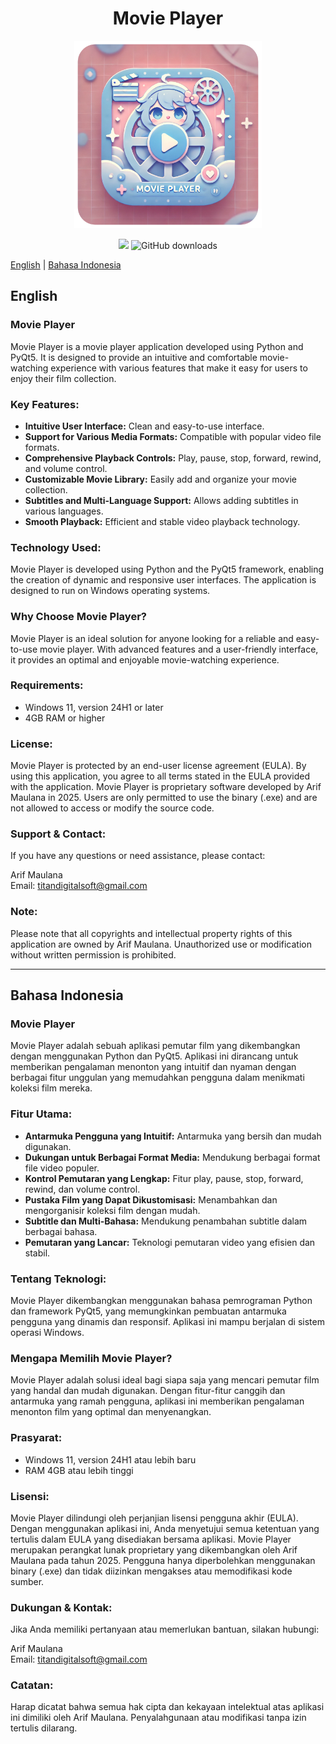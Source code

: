 <h1 align="center">Movie Player</h1>

<p align="center">
  <img src="icon.png" alt="Movie Player Icon" width="300" height="300" style="object-fit: cover;">
</p>

<p align="center">
  <a href="https://hits.seeyoufarm.com"><img src="https://hits.seeyoufarm.com/api/count/incr/badge.svg?url=https%3A%2F%2Fgithub.com%2FArifmaulanaazis%2FMovie-Player&count_bg=%2379C83D&title_bg=%23555555&icon=&icon_color=%23E7E7E7&title=Total+Viewer&edge_flat=false"/></a>
  <img src="https://img.shields.io/github/downloads/Arifmaulanaazis/Movie-Player/total?style=flat-square" alt="GitHub downloads"/>
</p>


[English](#english) | [Bahasa Indonesia](#bahasa-indonesia)

## English

### Movie Player
Movie Player is a movie player application developed using Python and PyQt5. It is designed to provide an intuitive and comfortable movie-watching experience with various features that make it easy for users to enjoy their film collection.

### Key Features:
- **Intuitive User Interface:** Clean and easy-to-use interface.
- **Support for Various Media Formats:** Compatible with popular video file formats.
- **Comprehensive Playback Controls:** Play, pause, stop, forward, rewind, and volume control.
- **Customizable Movie Library:** Easily add and organize your movie collection.
- **Subtitles and Multi-Language Support:** Allows adding subtitles in various languages.
- **Smooth Playback:** Efficient and stable video playback technology.

### Technology Used:
Movie Player is developed using Python and the PyQt5 framework, enabling the creation of dynamic and responsive user interfaces. The application is designed to run on Windows operating systems.

### Why Choose Movie Player?
Movie Player is an ideal solution for anyone looking for a reliable and easy-to-use movie player. With advanced features and a user-friendly interface, it provides an optimal and enjoyable movie-watching experience.

### Requirements:
- Windows 11, version 24H1 or later
- 4GB RAM or higher

### License:
Movie Player is protected by an end-user license agreement (EULA). By using this application, you agree to all terms stated in the EULA provided with the application. Movie Player is proprietary software developed by Arif Maulana in 2025. Users are only permitted to use the binary (.exe) and are not allowed to access or modify the source code.

### Support & Contact:
If you have any questions or need assistance, please contact:

Arif Maulana  
Email: titandigitalsoft@gmail.com

### Note:
Please note that all copyrights and intellectual property rights of this application are owned by Arif Maulana. Unauthorized use or modification without written permission is prohibited.

---

## Bahasa Indonesia

### Movie Player
Movie Player adalah sebuah aplikasi pemutar film yang dikembangkan dengan menggunakan Python dan PyQt5. Aplikasi ini dirancang untuk memberikan pengalaman menonton yang intuitif dan nyaman dengan berbagai fitur unggulan yang memudahkan pengguna dalam menikmati koleksi film mereka.

### Fitur Utama:
- **Antarmuka Pengguna yang Intuitif:** Antarmuka yang bersih dan mudah digunakan.
- **Dukungan untuk Berbagai Format Media:** Mendukung berbagai format file video populer.
- **Kontrol Pemutaran yang Lengkap:** Fitur play, pause, stop, forward, rewind, dan volume control.
- **Pustaka Film yang Dapat Dikustomisasi:** Menambahkan dan mengorganisir koleksi film dengan mudah.
- **Subtitle dan Multi-Bahasa:** Mendukung penambahan subtitle dalam berbagai bahasa.
- **Pemutaran yang Lancar:** Teknologi pemutaran video yang efisien dan stabil.

### Tentang Teknologi:
Movie Player dikembangkan menggunakan bahasa pemrograman Python dan framework PyQt5, yang memungkinkan pembuatan antarmuka pengguna yang dinamis dan responsif. Aplikasi ini mampu berjalan di sistem operasi Windows.

### Mengapa Memilih Movie Player?
Movie Player adalah solusi ideal bagi siapa saja yang mencari pemutar film yang handal dan mudah digunakan. Dengan fitur-fitur canggih dan antarmuka yang ramah pengguna, aplikasi ini memberikan pengalaman menonton film yang optimal dan menyenangkan.

### Prasyarat:
- Windows 11, version 24H1 atau lebih baru
- RAM 4GB atau lebih tinggi

### Lisensi:
Movie Player dilindungi oleh perjanjian lisensi pengguna akhir (EULA). Dengan menggunakan aplikasi ini, Anda menyetujui semua ketentuan yang tertulis dalam EULA yang disediakan bersama aplikasi. Movie Player merupakan perangkat lunak proprietary yang dikembangkan oleh Arif Maulana pada tahun 2025. Pengguna hanya diperbolehkan menggunakan binary (.exe) dan tidak diizinkan mengakses atau memodifikasi kode sumber.

### Dukungan & Kontak:
Jika Anda memiliki pertanyaan atau memerlukan bantuan, silakan hubungi:

Arif Maulana  
Email: titandigitalsoft@gmail.com

### Catatan:
Harap dicatat bahwa semua hak cipta dan kekayaan intelektual atas aplikasi ini dimiliki oleh Arif Maulana. Penyalahgunaan atau modifikasi tanpa izin tertulis dilarang.
